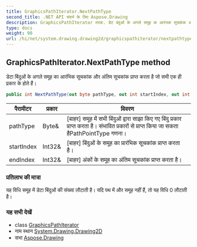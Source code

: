 ```yaml
---
title: GraphicsPathIterator.NextPathType
second_title: .NET API संदर्भ के लिए Aspose.Drawing
description: GraphicsPathIterator तरक. डेट बंदुओं के अगले समूह क आरंभक सूचकंक और अंतम सूचकंक प्रप्त करत है ज सभ एक ह प्रकर के हते हैं
type: docs
weight: 90
url: /hi/net/system.drawing.drawing2d/graphicspathiterator/nextpathtype/
---
```

## GraphicsPathIterator.NextPathType method

डेटा बिंदुओं के अगले समूह का आरंभिक सूचकांक और अंतिम सूचकांक प्राप्त करता है जो सभी एक ही प्रकार के होते हैं।

```csharp
public int NextPathType(out byte pathType, out int startIndex, out int endIndex)
```

| पैरामीटर | प्रकार | विवरण |
| --- | --- | --- |
| pathType | Byte& | [बाहर] समूह में सभी बिंदुओं द्वारा साझा किए गए बिंदु प्रकार प्राप्त करता है। संभावित प्रकारों से प्राप्त किया जा सकता हैPathPointType गणना। |
| startIndex | Int32& | [बाहर] बिंदुओं के समूह का प्रारंभिक सूचकांक प्राप्त करता है। |
| endIndex | Int32& | [बाहर] अंकों के समूह का अंतिम सूचकांक प्राप्त करता है। |

### प्रतिलाभ की मात्रा

यह विधि समूह में डेटा बिंदुओं की संख्या लौटाती है। यदि पथ में और समूह नहीं हैं, तो यह विधि 0 लौटाती है।

### यह सभी देखें

* class [GraphicsPathIterator](../)
* नाम स्थान [System.Drawing.Drawing2D](../../graphicspathiterator/)
* सभा [Aspose.Drawing](../../../)


